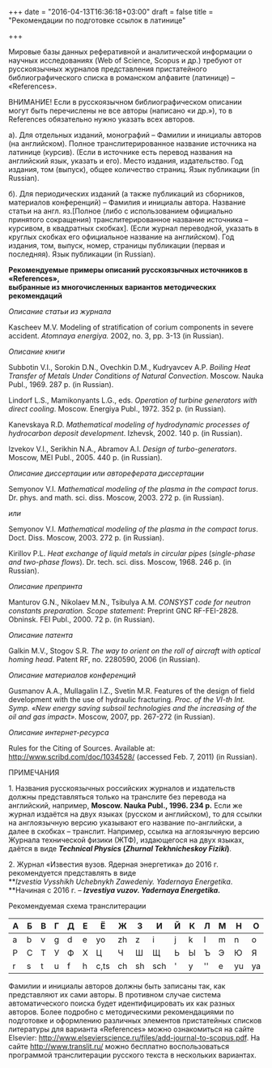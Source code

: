 +++
date = "2016-04-13T16:36:18+03:00"
draft = false
title = "Рекомендации по подготовке ссылок в латинице"

+++


Мировые базы данных реферативной и аналитической информации о научных исследованиях (Web of Science, Scopus и др.) требуют от русскоязычных журналов представления пристатейного библиографического списка в романском алфавите (латинице) – «References».

ВНИМАНИЕ! Если в русскоязычном библиографическом описании могут быть перечислены не все авторы (написано «и др.»), то в References обязательно нужно указать всех авторов.

а). Для отдельных изданий, монографий – Фамилии и инициалы авторов (на английском). Полное транслитерированное название источника на латинице (курсив). (Если в источнике есть перевод названия на английский язык, указать и его). Место издания, издательство. Год издания, том (выпуск), общее количество страниц. Язык публикации (in Russian).

б). Для периодических изданий (а также публикаций из сборников, материалов конференций) – Фамилия и инициалы автора. Название статьи на англ. яз.[Полное (либо с использованием официально принятого сокращения) транслитерированное название источника – курсивом, в квадратных скобках]. (Если журнал переводной, указать в круглых скобках его официальное название на английском). Год издания, том, выпуск, номер, страницы публикации (первая и последняя). Язык публикации (in Russian).

**Рекомендуемые примеры описаний русскоязычных источников в
«References»,\
выбранные из многочисленных вариантов методических рекомендаций**

*Описание статьи из журнала*

Kascheev M.V. Modeling of stratification of corium components in severe
accident. *Atomnaya energiya.* 2002, no. 3, pp. 3-13 (in Russian).

*Описание книги*

Subbotin V.I., Sorokin D.N., Ovechkin D.M., Kudryavcev A.P. *Boiling
Heat Transfer of Metals Under Conditions of Natural Convection*. Moscow.
Nauka Publ., 1969. 287 p. (in Russian).

Lindorf L.S., Mamikonyants L.G., eds. *Operation of turbine generators
with direct cooling*. Moscow. Energiya Publ., 1972. 352 p. (in Russian).

Kanevskaya R.D. *Mathematical modeling of hydrodynamic processes of
hydrocarbon deposit development*. Izhevsk, 2002. 140 p. (in Russian).

Izvekov V.I., Serikhin N.A., Abramov A.I. *Design of turbo-generators*.
Moscow, MEI Publ., 2005. 440 p. (in Russian).

*Описание диссертации или автореферата диссертации*

Semyonov V.I. *Mathematical modeling of the plasma in the compact
torus*. Dr. phys. and math. sci. diss. Moscow, 2003. 272 p. (in
Russian).

*или*

Semyonov V.I. *Mathematical modeling of the plasma in the compact
torus*. Doct. Diss. Moscow, 2003. 272 p. (in Russian).

Kirillov P.L. *Heat exchange of liquid metals in circular pipes*
(*single-phase and two-phase flows*). Dr. tech. sci. diss. Moscow, 1968.
246 p. (in Russian).

*Описание препринта*

Manturov G.N., Nikolaev M.N., Tsibulya A.M. *CONSYST code for neutron
constants preparation. Scope statement*: Preprint GNC RF-FEI-2828.
Obninsk. FEI Publ., 2000. 72 p. (in Russian).

*Описание патента*

Galkin M.V., Stogov S.R. *The way to orient on the roll of aircraft with
optical homing head*. Patent RF, no. 2280590, 2006 (in Russian).

*Описание материалов конференций*

Gusmanov A.A., Mullagalin I.Z., Svetin M.R. Features of the design of
field development with the use of hydraulic fracturing. *Proc. of the
VI-th Int. Symp. «New energy saving subsoil technologies and the
increasing of the oil and gas impact»*. Moscow, 2007, pp. 267-272 (in
Russian).

*Описание интернет-ресурса*

Rules for the Citing of Sources. Available at: http://www.scribd.com/doc/1034528/ (accessed Feb. 7, 2011) (in Russian).

ПРИМЕЧАНИЯ

1\. Названия русскоязычных российских журналов и издательств должны
представляться только на транслите без перевода на английский, например,
**Moscow. Nauka Publ., 1996. 234 p.** Если же журнал издаётся на двух
языках (русском и английском), то для ссылки на англоязычную версию
указывают его название по-английски, а далее в скобках – транслит.
Например, ссылка на аглоязычную версию Журнала технической физики (ЖТФ),
издающегося на двух языках, даётся в виде ***Technical Physics*
(*Zhurnal Tekhnicheskoy Fiziki*)**.

2\. Журнал «Известия вузов. Ядерная энергетика» до 2016 г. рекомендуется
представлять в виде\
***Izvestia Vysshikh Uchebnykh Zawedeniy. Yadernaya Energetika*.\
**Начиная с 2016 г. – ***Izvestiya vuzov. Yadernaya Energetika.***

Рекомендуемая схема транслитерации

| А | Б | В | Г | Д | Е | Ё    | Ж  | З  | И   | Й | К | Л  | М | Н  | О  | П |
|---|---|---|---|---|---|------|----|----|-----|---|---|----|---|----|----|---|
| a | b | v | g | d | e | yo   | zh | z  | i   | j | k | l  | m | n  | o  | p |
| Р | С | Т | У | Ф | Х | Ц    | Ч  | Ш  | Щ   | Ь | Ы | Ъ  | Э | Ю  | Я  |
| r | s | t | u | f | h | c,ts | ch | sh | sch | ' | y | '' | e | yu | ya |

Фамилии и инициалы авторов должны быть записаны так, как представляют их сами авторы. В противном случае система автоматического поиска будет идентифицировать их как разных авторов.
Более подробно с методическими рекомендациями по подготовке и оформлению различных элементов пристатейных списков литературы для варианта «References» можно ознакомиться на сайте Elsevier:
http://www.elsevierscience.ru/files/add-journal-to-scopus.pdf.
На сайте http://www.translit.ru/ можно бесплатно воспользоваться программой транслитерации русского текста в нескольких вариантах.